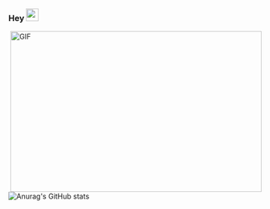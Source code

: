   ### Hey <img src="https://media.giphy.com/media/hvRJCLFzcasrR4ia7z/giphy.gif" width="25px"> 
  
  <img align="right" alt="GIF" src="https://github.com/abhisheknaiidu/abhisheknaiidu/blob/master/code.gif?raw=true" width="500" height="320" />



![Anurag's GitHub stats](https://github-readme-stats.vercel.app/api?username=semmoolenschot&show_icons=true&theme=radical)
